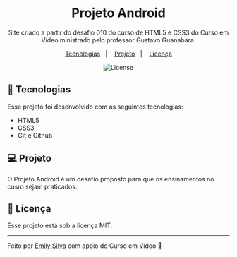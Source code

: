 <h1 align="center"> Projeto Android </h1>

<p align="center">
Site criado a partir do desafio 010 do curso de HTML5 e CSS3 do Curso em Vídeo ministrado pelo professor Gustavo Guanabara.
</p>

<p align="center">
  <a href="#-tecnologias">Tecnologias</a>&nbsp;&nbsp;&nbsp;|&nbsp;&nbsp;&nbsp;
  <a href="#-projeto">Projeto</a>&nbsp;&nbsp;&nbsp;|&nbsp;&nbsp;&nbsp;
  <a href="#memo-licença">Licença</a>
</p>

<p align="center">
  <img alt="License" src="https://img.shields.io/static/v1?label=license&message=MIT&color=49AA26&labelColor=000000">
</p>

## 🚀 Tecnologias

Esse projeto foi desenvolvido com as seguintes tecnologias:

- HTML5
- CSS3
- Git e Github

## 💻 Projeto

O Projeto Android é um desafio proposto para que os ensinamentos no cusro sejam praticados.

## :memo: Licença

Esse projeto está sob a licença MIT.

---

Feito por [Emily Silva](https://github.com/emyrsilva) com apoio do Curso em Vídeo 💛

